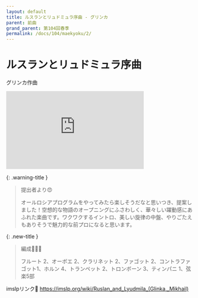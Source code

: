 ```yaml
---
layout: default
title: ルスランとリュドミュラ序曲 - グリンカ
parent: 前曲
grand_parent: 第104回春季
permalink: /docs/104/maekyoku/2/
---
```


# ルスランとリュドミュラ序曲

グリンカ作曲
<iframe width="370" height="210" src="https://www.youtube.com/embed/Rrvz9oEhhYE?si=inZTlCYYAdHN4G7I" title="YouTube video player" frameborder="0" allow="accelerometer; autoplay; clipboard-write; encrypted-media; gyroscope; picture-in-picture; web-share" allowfullscreen></iframe>


{: .warning-title }
> 提出者より😍
>
> オールロシアプログラムをやってみたら楽しそうだなと思いつき、提案しました！空想的な物語のオープニングにふさわしく、華々しい躍動感にあふれた楽曲です。ワクワクするイントロ、美しい旋律の中盤、やりごたえもありそうで魅力的な前プロになると思います。

{: .new-title }
> 編成🎻🎺🥁
>
> フルート 2、オーボエ 2、クラリネット 2、ファゴット 2、コントラファゴット1、ホルン 4、トランペット 2、トロンボーン 3、ティンパニ 1、弦楽5部

imslpリンク🔗
<a href="https://imslp.org/wiki/Ruslan_and_Lyudmila_(Glinka,_Mikhail)">https://imslp.org/wiki/Ruslan_and_Lyudmila_(Glinka,_Mikhail)</a>